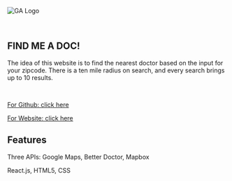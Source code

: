 ![GA Logo](https://github.com/generalassembly/ga-ruby-on-rails-for-devs/raw/master/images/ga.png)

<br>

## FIND ME A DOC!

  The idea of this website is to find the nearest doctor based on the input for your zipcode. There is a ten mile radius on search, and every search brings up to 10 results. 

<br>

[For Github: click here](https://git.generalassemb.ly/LifeH/project-2-NEED-A-DOC)

[For Website: click here](https://findadoc.herokuapp.com/)


## Features
Three APIs: Google Maps, Better Doctor, Mapbox

React.js, HTML5, CSS